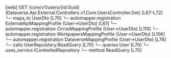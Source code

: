 [web] GET /core/v1/users/{id:Guid}  (Dataverse.Api.External.Controllers.v1.Core.UsersController.Get)  [L67–L72]
  └─ maps_to UserDto [L70]
    └─ automapper.registration ExternalApiMappingProfile (User->UserDto) [L61]
    └─ automapper.registration CirrusMappingProfile (User->UserDto) [L110]
    └─ automapper.registration WorkpapersMappingProfile (User->UserDto) [L106]
    └─ automapper.registration DataverseMappingProfile (User->UserDto) [L76]
  └─ calls UserRepository.ReadQuery [L70]
  └─ queries User [L70]
  └─ uses_service IControlledRepository<User>
    └─ method ReadQuery [L70]

